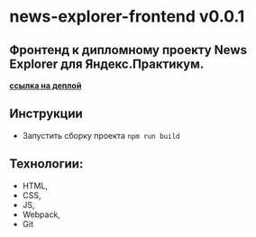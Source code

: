# news-explorer-frontend v0.0.1

## Фронтенд к дипломному проекту News Explorer для Яндекс.Практикум.

[**ссылка на деплой**](https://leannalight.github.io/news-explorer-frontend/)

## Инструкции

- Запустить сборку проекта ```npm run build```

## Технологии:

- HTML,
- CSS,
- JS,
- Webpack,
- Git

